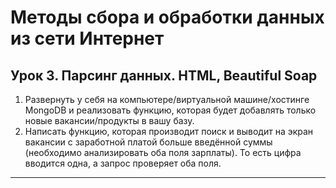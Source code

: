 # Методы сбора и обработки данных из сети Интернет


## Урок 3. Парсинг данных. HTML, Beautiful Soap
1. Развернуть у себя на компьютере/виртуальной машине/хостинге MongoDB и реализовать функцию, которая будет добавлять только новые вакансии/продукты в вашу базу.
2. Написать функцию, которая производит поиск и выводит на экран вакансии с заработной платой больше введённой суммы (необходимо анализировать оба поля зарплаты). То есть цифра вводится одна, а запрос проверяет оба поля.

---